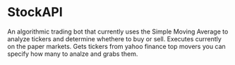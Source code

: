 # StockAPI
An algorithmic trading bot that currently uses the Simple Moving Average to analyze tickers and determine whethere to buy or sell. Executes currently on the paper markets. Gets tickers from yahoo finance top movers you can specify how many to analze and grabs them.
